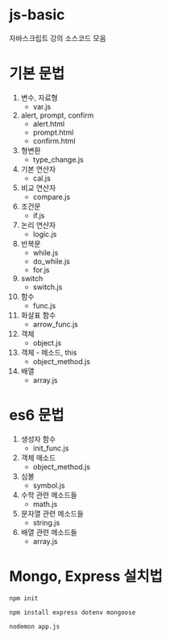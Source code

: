 # js-basic

자바스크립트 강의 소스코드 모음

# 기본 문법

1. 변수, 자료형
    - var.js
2. alert, prompt, confirm
    - alert.html
    - prompt.html
    - confirm.html
3. 형변환
    - type_change.js
4. 기본 연산자
    - cal.js
5. 비교 연산자
    - compare.js
6. 조건문
    - if.js
7. 논리 연산자
    - logic.js
8. 반복문
    - while.js
    - do_while.js
    - for.js
9. switch
    - switch.js
10. 함수
    - func.js
11. 화살표 함수
    - arrow_func.js
12. 객체
    - object.js
13. 객체 - 메소드, this
    - object_method.js
14. 배열
    - array.js

# es6 문법

1. 생성자 함수
    - init_func.js
2. 객체 매소드
    - object_method.js
3. 심볼
    - symbol.js
4. 수학 관련 메소드들
    - math.js
5. 문자열 관련 메소드들
    - string.js
6. 배열 관련 메소드들
    - array.js

# Mongo, Express 설치법

```shell
npm init
```

```shell
npm install express dotenv mongoose
```

```shell
nodemon app.js
```
